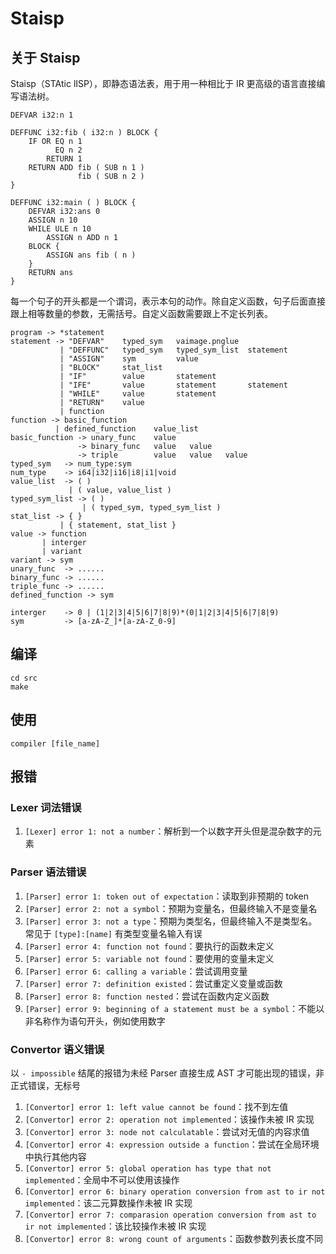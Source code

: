 # Staisp

## 关于 Staisp

Staisp（STAtic lISP），即静态语法表，用于用一种相比于 IR 更高级的语言直接编写语法树。

```
DEFVAR i32:n 1

DEFFUNC i32:fib ( i32:n ) BLOCK {
    IF OR EQ n 1
          EQ n 2
        RETURN 1
    RETURN ADD fib ( SUB n 1 )
               fib ( SUB n 2 )
}

DEFFUNC i32:main ( ) BLOCK {
    DEFVAR i32:ans 0
    ASSIGN n 10
    WHILE ULE n 10
        ASSIGN n ADD n 1
    BLOCK {
        ASSIGN ans fib ( n )
    }
    RETURN ans
}
```

每一个句子的开头都是一个谓词，表示本句的动作。除自定义函数，句子后面直接跟上相等数量的参数，无需括号。自定义函数需要跟上不定长列表。

```
program -> *statement
statement -> "DEFVAR"    typed_sym   vaimage.pnglue
           | "DEFFUNC"   typed_sym   typed_sym_list  statement
           | "ASSIGN"    sym         value
           | "BLOCK"     stat_list
           | "IF"        value       statement
           | "IFE"       value       statement       statement
           | "WHILE"     value       statement
           | "RETURN"    value
           | function
function -> basic_function
          | defined_function    value_list
basic_function -> unary_func    value
               -> binary_func   value   value
               -> triple        value   value   value
typed_sym   -> num_type:sym
num_type    -> i64|i32|i16|i8|i1|void
value_list  -> ( )
             | ( value, value_list )
typed_sym_list -> ( )
                | ( typed_sym, typed_sym_list )
stat_list -> { }
           | { statement, stat_list }
value -> function
       | interger
       | variant
variant -> sym
unary_func  -> ......
binary_func -> ......
triple_func -> ......
defined_function -> sym

interger    -> 0 | (1|2|3|4|5|6|7|8|9)*(0|1|2|3|4|5|6|7|8|9)
sym         -> [a-zA-Z_]*[a-zA-Z_0-9]
```

## 编译

```
cd src
make
```

## 使用

```
compiler [file_name]
```

## 报错

### Lexer 词法错误

1. `[Lexer] error 1: not a number`：解析到一个以数字开头但是混杂数字的元素

### Parser 语法错误

1. `[Parser] error 1: token out of expectation`：读取到非预期的 token
2. `[Parser] error 2: not a symbol`：预期为变量名，但最终输入不是变量名
3. `[Parser] error 3: not a type`：预期为类型名，但最终输入不是类型名。常见于 `[type]:[name]` 有类型变量名输入有误
4. `[Parser] error 4: function not found`：要执行的函数未定义
5. `[Parser] error 5: variable not found`：要使用的变量未定义
6. `[Parser] error 6: calling a variable`：尝试调用变量
7. `[Parser] error 7: definition existed`：尝试重定义变量或函数
8. `[Parser] error 8: function nested`：尝试在函数内定义函数
9. `[Parser] error 9: beginning of a statement must be a symbol`：不能以非名称作为语句开头，例如使用数字

### Convertor 语义错误

以 `- impossible` 结尾的报错为未经 Parser 直接生成 AST 才可能出现的错误，非正式错误，无标号

1. `[Convertor] error 1: left value cannot be found`：找不到左值
2. `[Convertor] error 2: operation not implemented`：该操作未被 IR 实现
3. `[Convertor] error 3: node not calculatable`：尝试对无值的内容求值
4. `[Convertor] error 4: expression outside a function`：尝试在全局环境中执行其他内容
5. `[Convertor] error 5: global operation has type that not implemented`：全局中不可以使用该操作
6. `[Convertor] error 6: binary operation conversion from ast to ir not implemented`：该二元算数操作未被 IR 实现
7. `[Convertor] error 7: comparasion operation conversion from ast to ir not implemented`：该比较操作未被 IR 实现
8. `[Convertor] error 8: wrong count of arguments`：函数参数列表长度不同
